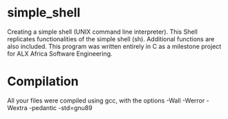 # simple_shell
Creating a simple shell (UNIX command line interpreter). This Shell replicates functionalities of the simple shell (sh). Additional functions are also included. This program was written entirely in C as a milestone project for ALX Africa Software Engineering.

# Compilation
All your files were compiled using gcc, with the options -Wall -Werror -Wextra -pedantic -std=gnu89

